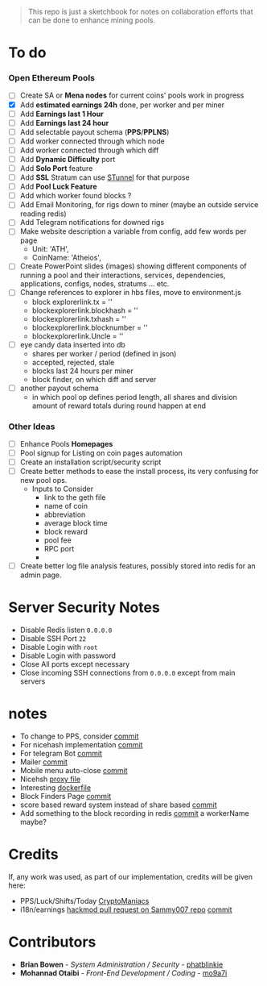 > This repo is just a sketchbook for notes on collaboration efforts that can be done to enhance mining pools.

# To do
### Open Ethereum Pools
- [ ] Create SA or **Mena nodes** for current coins' pools 
      work in progress
- [x] Add **estimated earnings 24h**
      done, per worker and per miner
- [ ] Add **Earnings last 1 Hour**
- [ ] Add **Earnings last 24 hour**
- [ ] Add selectable payout schema (**PPS**/**PPLNS**)
- [ ] Add worker connected through which node
- [ ] Add worker connected through which diff
- [ ] Add **Dynamic Difficulty** port
- [ ] Add **Solo Port** feature
- [ ] Add **SSL** Stratum
      can use [STunnel](https://www.digitalocean.com/community/tutorials/how-to-encrypt-traffic-to-redis-with-stunnel-on-ubuntu-16-04#what-is-stunnel) for that purpose
- [ ] Add **Pool Luck Feature**
- [ ] Add which worker found blocks ?
- [ ] Add Email Monitoring, for rigs down to miner (maybe an outside service reading redis)
- [ ] Add Telegram notifications for downed rigs
- [ ] Make website description a variable from config, add few words per page
  - Unit: 'ATH',
  - CoinName: 'Atheios',
- [ ] Create PowerPoint slides (images) showing different components of running a pool and their interactions, services, dependencies, applications, configs, nodes, stratums … etc.
- [ ] Change references to explorer in hbs files, move to environment.js
  - block explorerlink.tx = ''
  - blockexplorerlink.blockhash = ''
  - blockexplorerlink.txhash = ''
  - blockexplorerlink.blocknumber = ''
  - blockexplorerlink.Uncle = ''
- [ ] eye candy data inserted into db
  - shares per worker / period (defined in json)
  - accepted, rejected, stale
  - blocks last 24 hours per miner
  - block finder, on which diff and server
- [ ] another payout schema
  - in which pool op defines period length, all shares and division amount of reward totals during round happen at end




### Other Ideas
- [ ] Enhance Pools **Homepages**
- [ ] Pool signup for Listing on coin pages automation
- [ ] Create an installation script/security script
- [ ] Create better methods to ease the install process, its very confusing for new pool ops.
  - Inputs to Consider
    - link to the geth file
    - name of coin
    - abbreviation
    - average block time
    - block reward
    - pool fee
    - RPC port
    -
- [ ] Create better log file analysis features, possibly stored into redis for an admin page.

# Server Security Notes
- Disable Redis listen `0.0.0.0`
- Disable SSH Port `22`
- Disable Login with `root`
- Disable Login with password
- Close All ports except necessary
- Close incoming SSH connections from `0.0.0.0` except from main servers

# notes
- To change to PPS, consider [commit](https://github.com/sammy007/open-ethereum-pool/commit/b453d0b6c345a78ff682d38aaa2a019c36522233)
- For nicehash implementation [commit](https://github.com/sammy007/open-ethereum-pool/compare/master...yuanxing008:master)
- For telegram Bot [commit](https://github.com/sammy007/open-ethereum-pool/commit/20a3135a78fbe501988264cdab14d0eaae7e7ed6)
- Mailer [commit](https://github.com/sammy007/open-ethereum-pool/compare/master...siddharth-singhal:master)
- Mobile menu auto-close [commit](https://github.com/ethersocial/ethersocial-pool/commit/fbb85e43a173cb19531dc2b270dde1d7c57242f9)
- Nicehsh [proxy file](https://github.com/GRinvest/open-ethereum-pool/blob/b521a98993a4dfbcd47cf7cec8851097762733cf/proxy/stratum_nicehash.go)
- Interesting [dockerfile](https://github.com/deacix/open-ethereum-pool/blob/f86f4a3fa782df0c48ceddc53377f9d3c3b2b030/docker/Dockerfile)
- Block Finders Page [commit](https://github.com/sammy007/open-ethereum-pool/commit/72ccff15de8dbef1bff08922bfedd6ab3936b615)
- score based reward system instead of share based [commit](https://github.com/sammy007/open-ethereum-pool/commit/97c682b37589ed5d9955ca327bea56ab0135ff98)
- Add something to the block recording in redis [commit](https://github.com/sammy007/open-ethereum-pool/commit/9a97a89e4673759ae0850210006b12eb164b3d72) a workerName maybe?



# Credits
If, any work was used, as part of our implementation, credits will be given here:
- PPS/Luck/Shifts/Today [CryptoManiacs](https://github.com/CryptoManiac/open-ethereum-pool-pps)
- i18n/earnings [hackmod pull request on Sammy007 repo](https://github.com/sammy007/open-ethereum-pool/pull/336) [commit](https://github.com/sammy007/open-ethereum-pool/commit/81d2360bccce017ffb5b0e5cf418f7a8a8965b6b)

# Contributors
* **Brian Bowen** - *System Administration / Security* - [phatblinkie](https://github.com/phatblinkie)
* **Mohannad Otaibi** - *Front-End Development / Coding* - [mo9a7i](https://github.com/mo9a7i)
